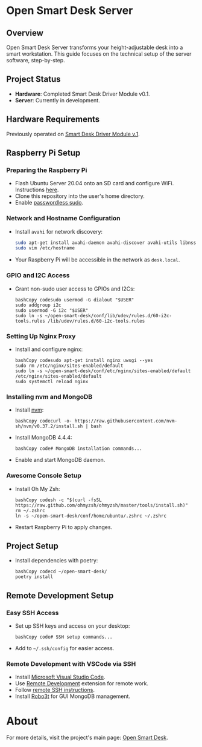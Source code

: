 # Open Smart Desk Server

## Overview
Open Smart Desk Server transforms your height-adjustable desk into a smart workstation. This guide focuses on the technical setup of the server software, step-by-step.

## Project Status
- **Hardware**: Completed Smart Desk Driver Module v0.1.
- **Server**: Currently in development.

## Hardware Requirements
Previously operated on [Smart Desk Driver Module v.1](https://github.com/zentala/desk.zentala.io/wiki/Smart-Desk-Driver-Module-v.1).

## Raspberry Pi Setup
### Preparing the Raspberry Pi
- Flash Ubuntu Server 20.04 onto an SD card and configure WiFi. Instructions [here](https://roboticsbackend.com/install-ubuntu-on-raspberry-pi-without-monitor/).
- Clone this repository into the user's home directory.
- Enable [passwordless sudo](https://phpraxis.wordpress.com/2016/09/27/enable-sudo-without-password-in-ubuntudebian/).

### Network and Hostname Configuration
- Install `avahi` for network discovery:
  ```bash
  sudo apt-get install avahi-daemon avahi-discover avahi-utils libnss-mdns mdns-scan --yes
  sudo vim /etc/hostname
  ```

-   Your Raspberry Pi will be accessible in the network as `desk.local`.

### GPIO and I2C Access

-   Grant non-sudo user access to GPIOs and I2Cs:
    
    ```
    bashCopy codesudo usermod -G dialout "$USER"
    sudo addgroup i2c
    sudo usermod -G i2c "$USER"
    sudo ln -s ~/open-smart-desk/conf/lib/udev/rules.d/60-i2c-tools.rules /lib/udev/rules.d/60-i2c-tools.rules
    
    ```
    

### Setting Up Nginx Proxy

-   Install and configure nginx:
    
    ```
    bashCopy codesudo apt-get install nginx uwsgi --yes
    sudo rm /etc/nginx/sites-enabled/default
    sudo ln -s ~/open-smart-desk/conf/etc/nginx/sites-enabled/default /etc/nginx/sites-enabled/default
    sudo systemctl reload nginx
    
    ```
    

### Installing nvm and MongoDB

-   Install [nvm](https://github.com/nvm-sh/nvm):
    
    ```
    bashCopy codecurl -o- https://raw.githubusercontent.com/nvm-sh/nvm/v0.37.2/install.sh | bash
    
    ```
    
-   Install MongoDB 4.4.4:
    
    ```
    bashCopy code# MongoDB installation commands...
    
    ```
    
-   Enable and start MongoDB daemon.

### Awesome Console Setup

-   Install Oh My Zsh:
    
    ```
    bashCopy codesh -c "$(curl -fsSL https://raw.github.com/ohmyzsh/ohmyzsh/master/tools/install.sh)"
    rm ~/.zshrc
    ln -s ~/open-smart-desk/conf/home/ubuntu/.zshrc ~/.zshrc
    
    ```
    
-   Restart Raspberry Pi to apply changes.

## Project Setup

-   Install dependencies with poetry:
    
    ```
    bashCopy codecd ~/open-smart-desk/
    poetry install 
    
    ```
    

## Remote Development Setup

### Easy SSH Access

-   Set up SSH keys and access on your desktop:
    
    ```
    bashCopy code# SSH setup commands...
    
    ```
    
-   Add to `~/.ssh/config` for easier access.

### Remote Development with VSCode via SSH

-   Install [Microsoft Visual Studio Code](https://code.visualstudio.com/download).
-   Use [Remote Development](https://marketplace.visualstudio.com/items?itemName=ms-vscode-remote.vscode-remote-extensionpack) extension for remote work.
-   Follow [remote SSH instructions](https://code.visualstudio.com/docs/remote/ssh).
-   Install [Robo3t](https://robomongo.org/download) for GUI MongoDB management.

# About

For more details, visit the project's main page: [Open Smart Desk](https://desk.zentala.io/).
